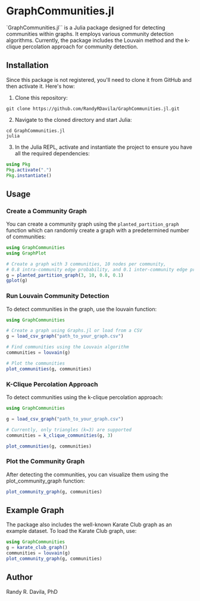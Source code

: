 # GraphCommunities.jl

`GraphCommunities.jl`` is a Julia package designed for detecting communities within graphs. It employs various community detection algorithms. Currently, the package includes the Louvain method and the k-clique percolation approach for community detection.

## Installation

Since this package is not registered, you'll need to clone it from GitHub and then activate it. Here's how:

1. Clone this repository:
```
git clone https://github.com/RandyRDavila/GraphCommunities.jl.git
```

2. Navigate to the cloned directory and start Julia:
```
cd GraphCommunities.jl
julia
```

3. In the Julia REPL, activate and instantiate the project to ensure you have all the required dependencies:
```julia
using Pkg
Pkg.activate(".")
Pkg.instantiate()
```

## Usage

### Create a Community Graph

You can create a community graph using the `planted_partition_graph` function which can randomly create a graph with a predetermined number of communities:
```julia
using GraphCommunities
using GraphPlot

# Create a graph with 3 communities, 10 nodes per community,
# 0.8 intra-community edge probability, and 0.1 inter-community edge probability.
g = planted_partition_graph(3, 10, 0.8, 0.1)
gplot(g)
```

### Run Louvain Community Detection

To detect communities in the graph, use the louvain function:
```julia
using GraphCommunities

# Create a graph using Graphs.jl or load from a CSV
g = load_csv_graph("path_to_your_graph.csv")

# Find communities using the Louvain algorithm
communities = louvain(g)

# Plot the communities
plot_communities(g, communities)
```

### K-Clique Percolation Approach

To detect communities using the k-clique percolation approach:
```julia
using GraphCommunities

g = load_csv_graph("path_to_your_graph.csv")

# Currently, only triangles (k=3) are supported
communities = k_clique_communities(g, 3)

plot_communities(g, communities)
```

### Plot the Community Graph

After detecting the communities, you can visualize them using the plot_community_graph function:
```julia
plot_community_graph(g, communities)
```

## Example Graph

The package also includes the well-known Karate Club graph as an example dataset. To load the Karate Club graph, use:

```julia
using GraphCommunities
g = karate_club_graph()
communities = louvain(g)
plot_community_graph(g, communities)
```

## Author

Randy R. Davila, PhD